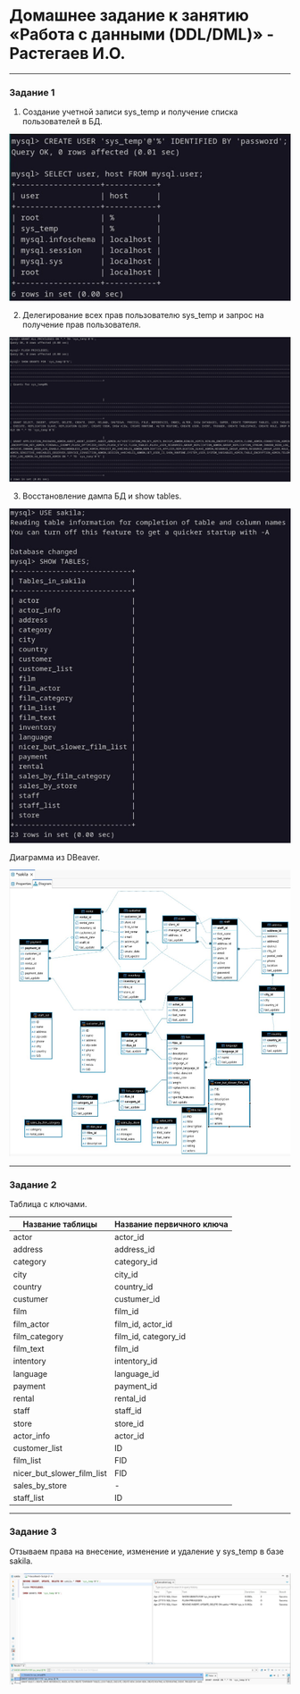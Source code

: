 # Домашнее задание к занятию «Работа с данными (DDL/DML)» - Растегаев И.О.

---


### Задание 1


1. Создание учетной записи sys_temp и получение списка пользователей в БД.

![create_user](images/create_user.jpg)

2. Делегирование всех прав пользователю sys_temp и запрос на получение прав пользователя.

![grants_all_show_grants](images/grants_all_show_grants.jpg)

3. Восстановление дампа БД и show tables.

![show_tables](images/show_tables.jpg)

Диаграмма из DBeaver.

![dbeaver_db_diagram](images/dbeaver_db_diagram.jpg)


---

### Задание 2


Таблица с ключами.

| Название таблицы  | Название первичного ключа |
| ------------- | ------------------------------|
| actor         | actor_id                      |
| address       | address_id                    |
| category      | category_id                   |
| city          | city_id                       |
| country       | country_id                    |
| custumer      | custumer_id                   |
| film          | film_id                       |
| film_actor    | film_id, actor_id             |
| film_category | film_id, category_id          |
| film_text     | film_id                       |
| intentory     | intentory_id                  |
| language      | language_id                   |
| payment       | payment_id                    |
| rental        | rental_id                     |
| staff         | staff_id                      |
| store         | store_id                      |
| actor_info    | actor_id                      |
| customer_list | ID                            |
| film_list     | FID                           |
| nicer_but_slower_film_list    | FID           |
| sales_by_store| -                             |
| staff_list    | ID                            |


---

### Задание 3


Отзываем права на внесение, изменение и удаление у sys_temp в базе sakila.

![revoke_from_user](images/revoke_from_user.jpg)


